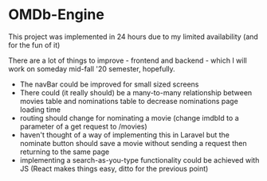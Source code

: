 # OMDb-Engine
This project was implemented in 24 hours due to my limited availability (and for the fun of it)

There are a lot of  things to improve - frontend and backend - which I will work on someday mid-fall '20 semester, hopefully.

- The navBar could be improved for small sized screens 
- There could (it really should) be a many-to-many relationship between movies table and nominations table to decrease nominations page loading time
- routing should change for nominating a movie (change imdbId to a parameter of a get request to /movies)
- haven't thought of a way of implementing this in Laravel but the nominate button should save a movie without sending a request then returning to the same page
- implementing a search-as-you-type functionality could be achieved with JS (React makes things easy, ditto for the previous point)
